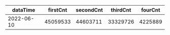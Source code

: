 |dataTime|firstCnt|secondCnt|thirdCnt|fourCnt|
|-|-|-|-|-|
|2022-06-10|45059533|44603711|33329726|4225889|